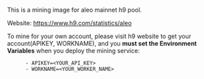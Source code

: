 This is a mining image for aleo mainnet h9 pool.

Website: https://www.h9.com/statistics/aleo

To mine for your own account, please visit h9 website to get your account(APIKEY, WORKNAME), and you **must set the Environment Variables** when you deploy the mining service: 
```
      - APIKEY=<YOUR_API_KEY>
      - WORKNAME=<YOUR_WORKER_NAME>
```
